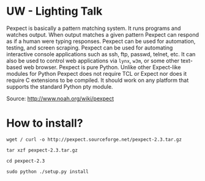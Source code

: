 UW - Lighting Talk
==============
Pexpect is basically a pattern matching system. It runs programs and watches output. When output matches a given pattern Pexpect can respond as if a human were typing responses. Pexpect can be used for automation, testing, and screen scraping. Pexpect can be used for automating interactive console applications such as ssh, ftp, passwd, telnet, etc. It can also be used to control web applications via `lynx`, `w3m`, or some other text-based web browser. Pexpect is pure Python. Unlike other Expect-like modules for Python Pexpect does not require TCL or Expect nor does it require C extensions to be compiled. It should work on any platform that supports the standard Python pty module.


Source: http://www.noah.org/wiki/pexpect

How to install?
==============
``wget / curl -o http://pexpect.sourceforge.net/pexpect-2.3.tar.gz``

``tar xzf pexpect-2.3.tar.gz``

``cd pexpect-2.3``

``sudo python ./setup.py install ``
 
 
